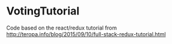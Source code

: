 # VotingTutorial

Code based on the react/redux tutorial from http://teropa.info/blog/2015/09/10/full-stack-redux-tutorial.html

